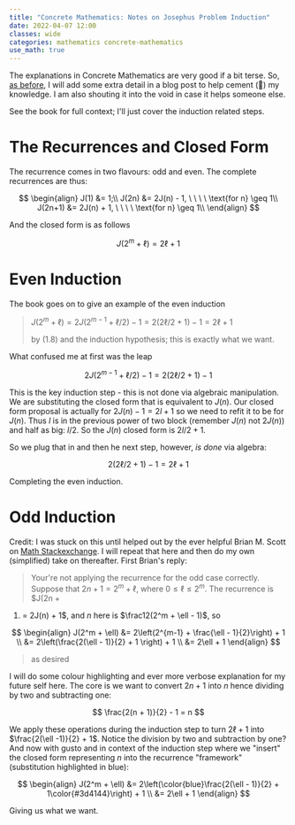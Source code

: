```yaml
---
title: "Concrete Mathematics: Notes on Josephus Problem Induction"
date: 2022-04-07 12:00
classes: wide
categories: mathematics concrete-mathematics
use_math: true
---
```


The explanations in Concrete Mathematics are very good if a bit terse. So, [as
before](../mathematics/lines-in-plaine-worked-example-induction/), I will add some extra detail in a blog post to help
cement (🥁) my knowledge. I am also shouting it into the void in case it helps someone else.

See the book for full context; I'll just cover the induction related steps.

# The Recurrences and Closed Form

The recurrence comes in two flavours: odd and even. The complete recurrences are thus:

$$
\begin{align}
J(1) &= 1;\\
J(2n) &= 2J(n) - 1, \ \ \ \ \text{for n} \geq 1\\
J(2n+1) &= 2J(n) + 1, \ \ \ \ \text{for n} \geq 1\\
\end{align}
$$

And the closed form is as follows

$$
J(2^m+\ell)=2\ell+1
$$

# Even Induction

The book goes on to give an example of the even induction

> $J(2^m+\ell)=2J(2^{m-1} + \ell/2) - 1 = 2(2\ell/2 + 1) - 1 = 2\ell + 1$
>
> by (1.8) and the induction hypothesis; this is exactly what we want.

What confused me at first was the leap

$$ 2J(2^{m-1} + \ell/2) - 1 = 2(2\ell/2 + 1) - 1 $$

This is the key induction step - this is not done via algebraic manipulation. We are substituting the closed form that
is equivalent to $J(n)$. Our closed form proposal is actually for $2J(n)-1=2l+1$ so we need to refit it to be for $J(n)$. Thus
$l$ is in the previous power of two block (remember $J(n)$ not $2J(n)$) and half as big: $l/2$. So the $J(n)$ closed form is $2l/2 +1$.

So we plug that in and then he next step, however, _is done_ via algebra:

$$ 2(2\ell/2 + 1) - 1 = 2\ell + 1 $$

Completing the even induction.

# Odd Induction

Credit: I was stuck on this until helped out by the ever helpful Brian M. Scott on [Math
Stackexchange](https://math.stackexchange.com/a/3743359/109665). I will repeat
that here and then do my own (simplified) take on thereafter. First Brian's
reply:

> Your're not applying the recurrence for the odd case correctly. Suppose that
$2n + 1 = 2^m + \ell$, where $0 \leq \ell \leq 2^m$. The recurrence is $J(2n +
1) = 2J(n) + 1$, and _n_ here is $\frac12(2^m + \ell - 1)$, so
>
$$
\begin{align}
J(2^m + \ell) &= 2\left(2^{m-1} + \frac{\ell - 1}{2}\right) + 1 \\
              &= 2\left(\frac{2(\ell - 1)}{2} + 1 \right) + 1 \\
              &= 2\ell + 1
\end{align}
$$
>
> as desired

I will do some colour highlighting and ever more verbose explanation for my
future self here. The core is we want to convert $2n + 1$ into $n$ hence
dividing by two and subtracting one:

$$
\frac{2(n + 1)}{2} - 1 = n
$$

We apply these operations during the induction step to turn $2\ell + 1$ into
$\frac{2(\ell -1)}{2} + 1$. Notice the division by two and subtraction by one?
And now with gusto and in context of the induction step where we "insert" the
closed form representing _n_ into the recurrence "framework" (substitution
highlighted in blue):

$$
\begin{align}
J(2^m  + \ell) &= 2\left(\color{blue}\frac{2(\ell - 1)}{2} + 1\color{#3d4144}\right) + 1 \\
               &= 2\ell + 1
\end{align}
$$

Giving us what we want.
